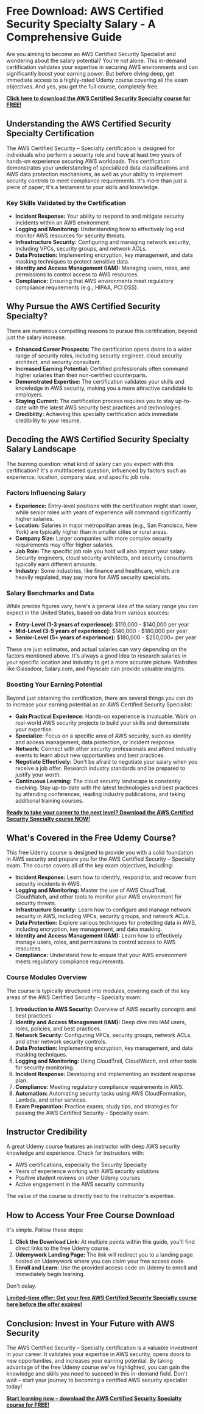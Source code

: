 # Free Download: AWS Certified Security Specialty Salary - A Comprehensive Guide

Are you aiming to become an AWS Certified Security Specialist and wondering about the salary potential? You're not alone. This in-demand certification validates your expertise in securing AWS environments and can significantly boost your earning power. But before diving deep, get immediate access to a highly-rated Udemy course covering all the exam objectives. And yes, you get the full course, completely free.

[**Click here to download the AWS Certified Security Specialty course for FREE!**](https://udemywork.com/aws-certified-security-specialty-salary)

## Understanding the AWS Certified Security Specialty Certification

The AWS Certified Security – Specialty certification is designed for individuals who perform a security role and have at least two years of hands-on experience securing AWS workloads. This certification demonstrates your understanding of specialized data classifications and AWS data protection mechanisms, as well as your ability to implement security controls to meet compliance requirements. It's more than just a piece of paper; it's a testament to your skills and knowledge.

### Key Skills Validated by the Certification

*   **Incident Response:** Your ability to respond to and mitigate security incidents within an AWS environment.
*   **Logging and Monitoring:** Understanding how to effectively log and monitor AWS resources for security threats.
*   **Infrastructure Security:** Configuring and managing network security, including VPCs, security groups, and network ACLs.
*   **Data Protection:** Implementing encryption, key management, and data masking techniques to protect sensitive data.
*   **Identity and Access Management (IAM):** Managing users, roles, and permissions to control access to AWS resources.
*   **Compliance:** Ensuring that AWS environments meet regulatory compliance requirements (e.g., HIPAA, PCI DSS).

## Why Pursue the AWS Certified Security Specialty?

There are numerous compelling reasons to pursue this certification, beyond just the salary increase.

*   **Enhanced Career Prospects:** The certification opens doors to a wider range of security roles, including security engineer, cloud security architect, and security consultant.
*   **Increased Earning Potential:** Certified professionals often command higher salaries than their non-certified counterparts.
*   **Demonstrated Expertise:** The certification validates your skills and knowledge in AWS security, making you a more attractive candidate to employers.
*   **Staying Current:** The certification process requires you to stay up-to-date with the latest AWS security best practices and technologies.
*   **Credibility:** Achieving this specialty certification adds immediate credibility to your resume.

## Decoding the AWS Certified Security Specialty Salary Landscape

The burning question: what kind of salary can you expect with this certification? It's a multifaceted question, influenced by factors such as experience, location, company size, and specific job role.

### Factors Influencing Salary

*   **Experience:** Entry-level positions with the certification might start lower, while senior roles with years of experience will command significantly higher salaries.
*   **Location:** Salaries in major metropolitan areas (e.g., San Francisco, New York) are typically higher than in smaller cities or rural areas.
*   **Company Size:** Larger companies with more complex security requirements may offer higher salaries.
*   **Job Role:** The specific job role you hold will also impact your salary. Security engineers, cloud security architects, and security consultants typically earn different amounts.
*   **Industry:** Some industries, like finance and healthcare, which are heavily regulated, may pay more for AWS security specialists.

### Salary Benchmarks and Data

While precise figures vary, here's a general idea of the salary range you can expect in the United States, based on data from various sources:

*   **Entry-Level (1-3 years of experience):** $110,000 - $140,000 per year
*   **Mid-Level (3-5 years of experience):** $140,000 - $180,000 per year
*   **Senior-Level (5+ years of experience):** $180,000 - $250,000+ per year

These are just estimates, and actual salaries can vary depending on the factors mentioned above. It's always a good idea to research salaries in your specific location and industry to get a more accurate picture. Websites like Glassdoor, Salary.com, and Payscale can provide valuable insights.

### Boosting Your Earning Potential

Beyond just obtaining the certification, there are several things you can do to increase your earning potential as an AWS Certified Security Specialist:

*   **Gain Practical Experience:** Hands-on experience is invaluable. Work on real-world AWS security projects to build your skills and demonstrate your expertise.
*   **Specialize:** Focus on a specific area of AWS security, such as identity and access management, data protection, or incident response.
*   **Network:** Connect with other security professionals and attend industry events to learn about new opportunities and best practices.
*   **Negotiate Effectively:** Don't be afraid to negotiate your salary when you receive a job offer. Research industry standards and be prepared to justify your worth.
*   **Continuous Learning:** The cloud security landscape is constantly evolving. Stay up-to-date with the latest technologies and best practices by attending conferences, reading industry publications, and taking additional training courses.

[**Ready to take your career to the next level? Download the AWS Certified Security Specialty course NOW!**](https://udemywork.com/aws-certified-security-specialty-salary)

## What's Covered in the Free Udemy Course?

This free Udemy course is designed to provide you with a solid foundation in AWS security and prepare you for the AWS Certified Security – Specialty exam. The course covers all of the key exam objectives, including:

*   **Incident Response:** Learn how to identify, respond to, and recover from security incidents in AWS.
*   **Logging and Monitoring:** Master the use of AWS CloudTrail, CloudWatch, and other tools to monitor your AWS environment for security threats.
*   **Infrastructure Security:** Learn how to configure and manage network security in AWS, including VPCs, security groups, and network ACLs.
*   **Data Protection:** Explore various techniques for protecting data in AWS, including encryption, key management, and data masking.
*   **Identity and Access Management (IAM):** Learn how to effectively manage users, roles, and permissions to control access to AWS resources.
*   **Compliance:** Understand how to ensure that your AWS environment meets regulatory compliance requirements.

### Course Modules Overview

The course is typically structured into modules, covering each of the key areas of the AWS Certified Security – Specialty exam:

1.  **Introduction to AWS Security:** Overview of AWS security concepts and best practices.
2.  **Identity and Access Management (IAM):** Deep dive into IAM users, roles, policies, and best practices.
3.  **Network Security:** Configuring VPCs, security groups, network ACLs, and other network security controls.
4.  **Data Protection:** Implementing encryption, key management, and data masking techniques.
5.  **Logging and Monitoring:** Using CloudTrail, CloudWatch, and other tools for security monitoring.
6.  **Incident Response:** Developing and implementing an incident response plan.
7.  **Compliance:** Meeting regulatory compliance requirements in AWS.
8.  **Automation:** Automating security tasks using AWS CloudFormation, Lambda, and other services.
9.  **Exam Preparation:** Practice exams, study tips, and strategies for passing the AWS Certified Security – Specialty exam.

## Instructor Credibility

A great Udemy course features an instructor with deep AWS security knowledge and experience. Check for instructors with:

*   AWS certifications, especially the Security Specialty
*   Years of experience working with AWS security solutions
*   Positive student reviews on other Udemy courses
*   Active engagement in the AWS security community

The value of the course is directly tied to the instructor's expertise.

## How to Access Your Free Course Download

It's simple. Follow these steps:

1.  **Click the Download Link:** At multiple points within this guide, you'll find direct links to the free Udemy course.
2.  **Udemywork Landing Page:** The link will redirect you to a landing page hosted on Udemywork where you can claim your free access code.
3.  **Enroll and Learn:** Use the provided access code on Udemy to enroll and immediately begin learning.

Don't delay.

[**Limited-time offer: Get your free AWS Certified Security Specialty course here before the offer expires!**](https://udemywork.com/aws-certified-security-specialty-salary)

## Conclusion: Invest in Your Future with AWS Security

The AWS Certified Security – Specialty certification is a valuable investment in your career. It validates your expertise in AWS security, opens doors to new opportunities, and increases your earning potential. By taking advantage of the free Udemy course we've highlighted, you can gain the knowledge and skills you need to succeed in this in-demand field. Don't wait – start your journey to becoming a certified AWS security specialist today!

[**Start learning now – download the AWS Certified Security Specialty course for FREE!**](https://udemywork.com/aws-certified-security-specialty-salary)
